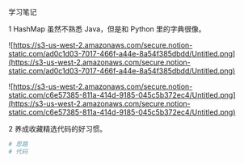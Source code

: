 学习笔记

1 HashMap 虽然不熟悉 Java，但是和 Python 里的字典很像。

![https://s3-us-west-2.amazonaws.com/secure.notion-static.com/ad0c1d03-7017-466f-a44e-8a54f385dbdd/Untitled.png](https://s3-us-west-2.amazonaws.com/secure.notion-static.com/ad0c1d03-7017-466f-a44e-8a54f385dbdd/Untitled.png)

![https://s3-us-west-2.amazonaws.com/secure.notion-static.com/c6e57385-811a-414d-9185-045c5b372ec4/Untitled.png](https://s3-us-west-2.amazonaws.com/secure.notion-static.com/c6e57385-811a-414d-9185-045c5b372ec4/Untitled.png)

2 养成收藏精选代码的好习惯。

```python
# 思路
# 代码
```
